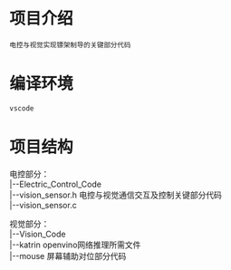 
# 项目介绍
    电控与视觉实现镖架制导的关键部分代码
 
# 编译环境
    vscode
 
# 项目结构
电控部分：  
|--Electric_Control_Code  
	|--vision_sensor.h	电控与视觉通信交互及控制关键部分代码  
	|--vision_sensor.c  
  
视觉部分：  
|--Vision_Code  
	|--katrin	openvino网络推理所需文件  
	|--mouse	屏幕辅助对位部分代码  
